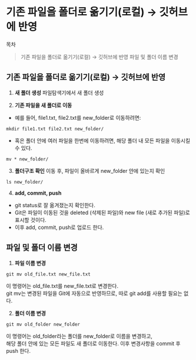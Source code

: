 # 기존 파일을 폴더로 옮기기(로컬) → 깃허브에 반영
목차
> 기존 파일을 폴더로 옮기기(로컬) → 깃허브에 반영
> 파일 및 폴더 이름 변경

## 기존 파일을 폴더로 옮기기(로컬) → 깃허브에 반영
1. **새 폴더 생성**
파일탐색기에서 새 폴더 생성

2. **기존 파일을 새 폴더로 이동**
- 예를 들어, file1.txt, file2.txt를 new_folder로 이동하려면:
```
mkdir file1.txt file2.txt new_folder/
```
- 혹은 폴더 안에 여러 파일을 한번에 이동하려면, 해당 폴더 내 모든 파일을 이동시킬 수 있다.
```
mv * new_folder/
```
3. **폴더구조 확인**
이동 후, 파일이 올바르게 new_folder 안에 있는지 확인
```
ls new_folder/
```
4. **add, commit, push**
- git status로 잘 옮겨졌는지 확인한다.
- Git은 파일이 이동된 것을 deleted (삭제된 파일)와 new file (새로 추가된 파일)로 표시할 것이다.
- 이후 add, commit, push로 업로드 한다.


## 파일 및 폴더 이름 변경
1. **파일 이름 변경**
```
git mv old_file.txt new_file.txt
```
이 명령어는 old_file.txt를 new_file.txt로 변경한다.  
git mv는 변경된 파일을 Git에 자동으로 반영하므로, 따로 git add를 사용할 필요는 없다.  

2. **폴더 이름 변경**
```
git mv old_folder new_folder
```
이 명령어는 old_folder라는 폴더를 new_folder로 이름을 변경하고,   
해당 폴더 안에 있는 모든 파일도 새 폴더로 이동한다.
이후 변경사항을 commit 후 push 한다.  